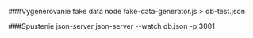###Vygenerovanie fake data
node fake-data-generator.js > db-test.json

###Spustenie json-server
json-server --watch db.json -p 3001

